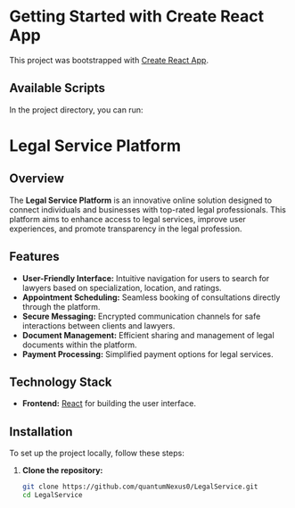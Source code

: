 # Getting Started with Create React App

This project was bootstrapped with [Create React App](https://github.com/facebook/create-react-app).

## Available Scripts

In the project directory, you can run:

# Legal Service Platform

## Overview

The **Legal Service Platform** is an innovative online solution designed to connect individuals and businesses with top-rated legal professionals. This platform aims to enhance access to legal services, improve user experiences, and promote transparency in the legal profession.

## Features

- **User-Friendly Interface:** Intuitive navigation for users to search for lawyers based on specialization, location, and ratings.
- **Appointment Scheduling:** Seamless booking of consultations directly through the platform.
- **Secure Messaging:** Encrypted communication channels for safe interactions between clients and lawyers.
- **Document Management:** Efficient sharing and management of legal documents within the platform.
- **Payment Processing:** Simplified payment options for legal services.

## Technology Stack

- **Frontend:** [React](https://reactjs.org/) for building the user interface.


## Installation

To set up the project locally, follow these steps:

1. **Clone the repository:**

   ```bash
   git clone https://github.com/quantumNexus0/LegalService.git
   cd LegalService
